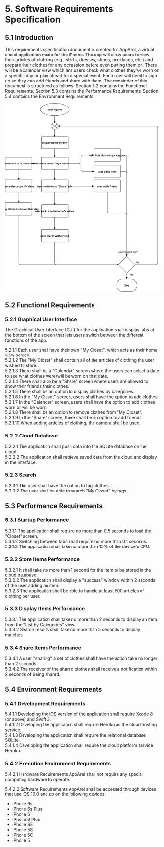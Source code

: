 # 5. Software Requirements Specification
## 5.1 Introduction
This requirements specification document is created for AppArel, a virtual closet application made for the iPhone. The app will allow users to view their articles of clothing (e.g., shirts, dresses, shoes, necklaces, etc.) and prepare their clothes for any occassion before even putting them on. There will be a calendar view which lets users check what clothes they've worn on a specific day or plan ahead for a special event. Each user will need to sign up so they can add friends and share with them.
The remainder of this document is structured as follows. Section 5.2 contains the Functional Requirements. Section 5.3 contains the Performance Requirements. Section 5.4 contains the Environment Requirements.

![State Diagram](images/AppArel-state-diagram.svg)

## 5.2 Functional Requirements


### 5.2.1 Graphical User Interface
The Graphical User Interface (GUI) for the application shall display tabs at the bottom of the screen that lets users switch between the different functions of the app.

5.2.1.1 Each user shall have their own "My Closet", which acts as their home view screen. <br>
5.2.1.2 The "My Closet" shall contain all of the articles of clothing the user wished to store. <br>
5.2.1.3 There shall be a "Calendar" screen where the users can select a date to see what clothes were/will be worn on that date. <br>
5.2.1.4 There shall also be a "Share" screen where users are allowed to show their friends their clothes. <br>
5.2.1.5 There shall be an option to display clothes by categories. <br>
5.2.1.6 In the "My Closet" screen, users shall have the option to add clothes. <br>
5.2.1.7 In the "Calendar" screen, users shall have the option to add clothes worn or will be worn. <br>
5.2.1.8 There shall be an option to remove clothes from "My Closet". <br>
5.2.1.9 In the "Share" screen, there shall be an option to add friends. <br>
5.2.1.10 When adding articles of clothing, the camera shall be used. <br>

### 5.2.2 Cloud Database
5.2.2.1 The application shall push data into the SQLite database on the cloud. <br>
5.2.2.2 The application shall retrieve saved data from the cloud and display in the interface. <br>

### 5.2.3 Search
5.2.3.1 The user shall have the option to tag clothes. <br>
5.2.3.2 The user shall be able to search "My Closet" by tags. <br>

## 5.3 Performance Requirements
### 5.3.1 Startup Performance
5.3.1.1 The application shall require no more than 0.5 seconds to load the "Closet" screen. <br>
5.3.1.2 Switching between tabs shall require no more than 0.1 seconds. <br>
5.3.1.3 The application shall take no more than 15% of the device's CPU. <br>

### 5.3.2 Store Items Performance
5.3.2.1 It shall take no more than 1 second for the item to be stored in the cloud database. <br>
5.3.2.2 The application shall display a "success" window within 2 seconds of the user adding an item. <br>
5.3.2.3 The application shall be able to handle at least 500 articles of clothing per user. <br>

### 5.3.3 Display Items Performance
5.3.3.1 The application shall take no more than 2 seconds to display an item from the "List by Categories" view. <br>
5.3.3.2 Search results shall take no more than 5 seconds to display matches. <br>

### 5.3.4 Share Items Performance
5.3.4.1 A user "sharing" a set of clothes shall have the action take no longer than 2 seconds. <br>
5.3.4.2 The receiver of the shared clothes shall receive a notification within 2 seconds of being shared. <br>

## 5.4 Environment Requirements
### 5.4.1 Development Requirements
5.4.1.1 Developing the iOS version of the application shall require Xcode 8 (or above) and Swift 3. <br>
5.4.1.2 Developing the application shall require Heroku as the cloud hosting service. <br>
5.4.1.3 Developing the application shall require the relational database SQLite. <br>
5.4.1.4 Developing the application shall require the cloud platform service Heroku. <br>

### 5.4.2 Execution Environment Requirements
5.4.2.1 Hardware Requirements
AppArel shall not require any special computing hardware to operate.

5.4.2.2 Software Requirements
AppArel shall be accessed through devices that use iOS 10.0 and up on the following devices:
- iPhone 6s
- iPhone 6s Plus
- iPhone 6
- iPhone 6 Plus
- iPhone SE
- iPhone 5S
- iPhone 5C
- iPhone 5

